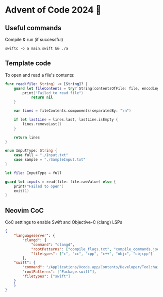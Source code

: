 # Advent of Code 2024 🎄

## Useful commands

Compile & run (if successful)
```shell
swiftc -o a main.swift && ./a
```


## Template code

To open and read a file's contents:

```swift
func read(file: String) -> [String]? {
    guard let fileContents = try? String(contentsOfFile: file, encoding: .utf8) else {
        print("Failed to read file")
            return nil
    }

    var lines = fileContents.components(separatedBy: "\n")

    if let lastLine = lines.last, lastLine.isEmpty {
        lines.removeLast()
    }

    return lines
}

enum InputType: String {
    case full = "./Input.txt"
    case sample = "./SampleInput.txt"
}

let file: InputType = full

guard let inputs = read(file: file.rawValue) else {
    print("Failed to open")
    exit(1)
}

```

## Neovim CoC

CoC settings to enable Swift and Objective-C (clang) LSPs

```json
{
    "languageserver": {
        "clangd": {
            "command": "clangd",
            "rootPatterns": ["compile_flags.txt", "compile_commands.json"],
            "filetypes": ["c", "cc", "cpp", "c++", "objc", "objcpp"]
        },
	"swift": {
		"command": "/Applications/Xcode.app/Contents/Developer/Toolchains/XcodeDefault.xctoolchain/usr/bin/sourcekit-lsp",
		"rootPatterns": ["Package.swift"],
		"filetypes": ["swift"]
	}
    }
}
```
